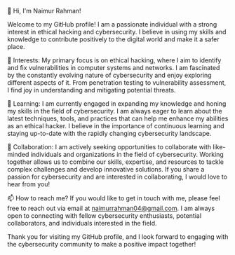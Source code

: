 👋 Hi, I'm Naimur Rahman!

Welcome to my GitHub profile! I am a passionate individual with a strong interest in ethical hacking and cybersecurity. I believe in using my skills and knowledge to contribute positively to the digital world and make it a safer place.

👀 Interests:
My primary focus is on ethical hacking, where I aim to identify and fix vulnerabilities in computer systems and networks. I am fascinated by the constantly evolving nature of cybersecurity and enjoy exploring different aspects of it. From penetration testing to vulnerability assessment, I find joy in understanding and mitigating potential threats.

🌱 Learning:
I am currently engaged in expanding my knowledge and honing my skills in the field of cybersecurity. I am always eager to learn about the latest techniques, tools, and practices that can help me enhance my abilities as an ethical hacker. I believe in the importance of continuous learning and staying up-to-date with the rapidly changing cybersecurity landscape.

💞️ Collaboration:
I am actively seeking opportunities to collaborate with like-minded individuals and organizations in the field of cybersecurity. Working together allows us to combine our skills, expertise, and resources to tackle complex challenges and develop innovative solutions. If you share a passion for cybersecurity and are interested in collaborating, I would love to hear from you!

📫 How to reach me?
If you would like to get in touch with me, please feel free to reach out via email at naimurrahman04@gmail.com. I am always open to connecting with fellow cybersecurity enthusiasts, potential collaborators, and individuals interested in the field.

Thank you for visiting my GitHub profile, and I look forward to engaging with the cybersecurity community to make a positive impact together!
